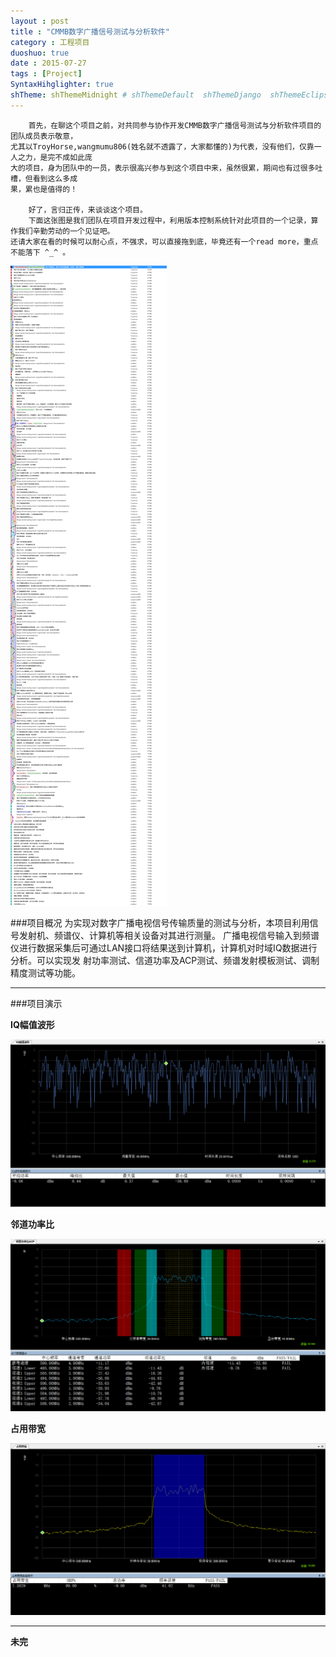 ```yaml
---
layout : post
title : "CMMB数字广播信号测试与分析软件"
category : 工程项目
duoshuo: true
date : 2015-07-27
tags : [Project]
SyntaxHihglighter: true
shTheme: shThemeMidnight # shThemeDefault  shThemeDjango  shThemeEclipse  shThemeEmacs  shThemeFadeToGrey  shThemeMidnight  shThemeRDark
---
```


		首先，在聊这个项目之前，对共同参与协作开发CMMB数字广播信号测试与分析软件项目的团队成员表示敬意，
	尤其以TroyHorse,wangmumu806(姓名就不透露了，大家都懂的)为代表，没有他们，仅靠一人之力，是完不成如此庞
	大的项目，身为团队中的一员，表示很高兴参与到这个项目中来，虽然很累，期间也有过很多吐槽，但看到这么多成
	果，累也是值得的！

		好了，言归正传，来谈谈这个项目。
		下面这张图是我们团队在项目开发过程中，利用版本控制系统针对此项目的一个记录，算作我们辛勤劳动的一个见证吧。
	还请大家在看的时候可以耐心点，不强求，可以直接拖到底，毕竟还有一个read more，重点不能落下 ^_^ 。
		
![project_work_flow](/res/img/blog/2015/05/23/project_work_flow.png)

<!-- more -->

		

###项目概况
		为实现对数字广播电视信号传输质量的测试与分析，本项目利用信号发射机、频谱仪、计算机等相关设备对其进行测量。
	广播电视信号输入到频谱仪进行数据采集后可通过LAN接口将结果送到计算机，计算机对时域IQ数据进行分析。可以实现发
	射功率测试、信道功率及ACP测试、频谱发射模板测试、调制精度测试等功能。
	
---

###项目演示

**IQ幅值波形**

![pic1](/res/img/blog/2015/05/23/pic1.png)
	
**邻道功率比**

![pic2](/res/img/blog/2015/05/23/pic2.png)
	
**占用带宽**

![pic3](/res/img/blog/2015/05/23/pic3.png)

---

**未完**

